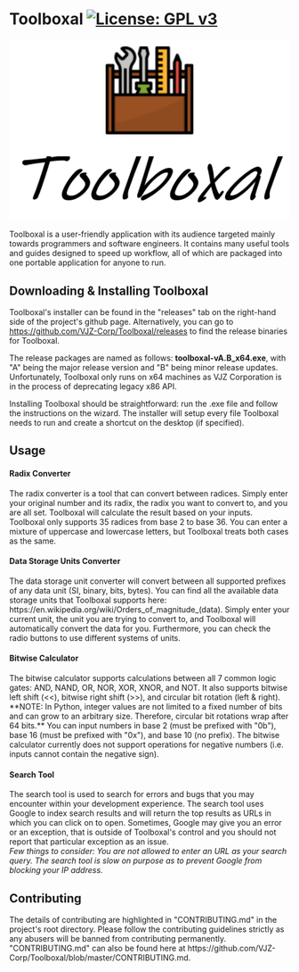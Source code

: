 # Toolboxal [![License: GPL v3](https://img.shields.io/badge/License-GPLv3-blue.svg)](https://www.gnu.org/licenses/gpl-3.0)

<img src="./logo.png" width="999">

Toolboxal is a user-friendly application with its audience targeted mainly towards programmers and software engineers. It contains many useful tools and guides designed to speed up workflow, all of which are packaged into one portable application for anyone to run.

<h2> Downloading & Installing Toolboxal </h2>

Toolboxal's installer can be found in the "releases" tab on the right-hand side of the project's github page. Alternatively, you can go to https://github.com/VJZ-Corp/Toolboxal/releases to find the release binaries for Toolboxal. 

The release packages are named as follows: <b>toolboxal-vA.B_x64.exe</b>, with "A" being the major release version and "B" being minor release updates. Unfortunately, Toolboxal only runs on x64 machines as VJZ Corporation is in the process of deprecating legacy x86 API. 

Installing Toolboxal should be straightforward: run the .exe file and follow the instructions on the wizard. The installer will setup every file Toolboxal needs to run and create a shortcut on the desktop (if specified). 

<h2>Usage</h2>
<h4>Radix Converter</h4>
The radix converter is a tool that can convert between radices. Simply enter your original number and its radix, the radix you want to convert to, and you are all set. Toolboxal will calculate the result based on your inputs. Toolboxal only supports 35 radices from base 2 to base 36. You can enter a mixture of uppercase and lowercase letters, but Toolboxal treats both cases as the same.

<h4>Data Storage Units Converter</h4>
The data storage unit converter will convert between all supported prefixes of any data unit (SI, binary, bits, bytes). You can find all the available data storage units that Toolboxal supports here: https://en.wikipedia.org/wiki/Orders_of_magnitude_(data). Simply enter your current unit, the unit you are trying to convert to, and Toolboxal will automatically convert the data for you. Furthermore, you can check the radio buttons to use different systems of units.

<h4>Bitwise Calculator</h4>
The bitwise calculator supports calculations between all 7 common logic gates: AND, NAND, OR, NOR, XOR, XNOR, and NOT. It also supports bitwise left shift (<<), bitwise right shift (>>), and circular bit rotation (left & right). **NOTE: In Python, integer values are not limited to a fixed number of bits and can grow to an arbitrary size. Therefore, circular bit rotations wrap after 64 bits.** You can input numbers in base 2 (must be prefixed with "0b"), base 16 (must be prefixed with "0x"), and base 10 (no prefix). The bitwise calculator currently does not support operations for negative numbers (i.e. inputs cannot contain the negative sign).

<h4>Search Tool</h4>
The search tool is used to search for errors and bugs that you may encounter within your development experience. The search tool uses Google to index search results and will return the top results as URLs in which you can click on to open. Sometimes, Google may give you an error or an exception, that is outside of Toolboxal's control and you should not report that particular exception as an issue. 
<br>
<em>Few things to consider: You are not allowed to enter an URL as your search query. The search tool is slow on purpose as to prevent Google from blocking your IP address. </em>

<h2>Contributing</h2>
The details of contributing are highlighted in "CONTRIBUTING.md" in the project's root directory. Please follow the contributing guidelines strictly as any abusers will be banned from contributing permanently. "CONTRIBUTING.md" can also be found here at https://github.com/VJZ-Corp/Toolboxal/blob/master/CONTRIBUTING.md.

